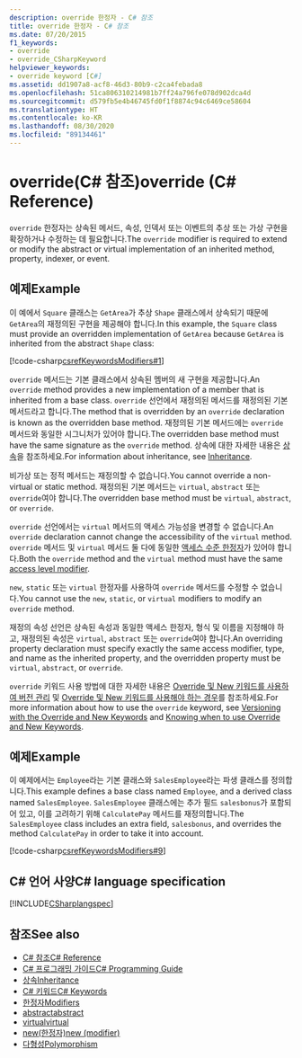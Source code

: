 ```yaml
---
description: override 한정자 - C# 참조
title: override 한정자 - C# 참조
ms.date: 07/20/2015
f1_keywords:
- override
- override_CSharpKeyword
helpviewer_keywords:
- override keyword [C#]
ms.assetid: dd1907a8-acf8-46d3-80b9-c2ca4febada8
ms.openlocfilehash: 51ca806310214981b7ff24a796fe078d902dca4d
ms.sourcegitcommit: d579fb5e4b46745fd0f1f8874c94c6469ce58604
ms.translationtype: HT
ms.contentlocale: ko-KR
ms.lasthandoff: 08/30/2020
ms.locfileid: "89134461"
---
```

# <a name="override-c-reference"></a><span data-ttu-id="9ef06-103">override(C# 참조)</span><span class="sxs-lookup"><span data-stu-id="9ef06-103">override (C# Reference)</span></span>

<span data-ttu-id="9ef06-104">`override` 한정자는 상속된 메서드, 속성, 인덱서 또는 이벤트의 추상 또는 가상 구현을 확장하거나 수정하는 데 필요합니다.</span><span class="sxs-lookup"><span data-stu-id="9ef06-104">The `override` modifier is required to extend or modify the abstract or virtual implementation of an inherited method, property, indexer, or event.</span></span>

## <a name="example"></a><span data-ttu-id="9ef06-105">예제</span><span class="sxs-lookup"><span data-stu-id="9ef06-105">Example</span></span>

<span data-ttu-id="9ef06-106">이 예에서 `Square` 클래스는 `GetArea`가 추상 `Shape` 클래스에서 상속되기 때문에 `GetArea`의 재정의된 구현을 제공해야 합니다.</span><span class="sxs-lookup"><span data-stu-id="9ef06-106">In this example, the `Square` class must provide an overridden implementation of `GetArea` because `GetArea` is inherited from the abstract `Shape` class:</span></span>

[!code-csharp[csrefKeywordsModifiers#1](~/samples/snippets/csharp/VS_Snippets_VBCSharp/csrefKeywordsModifiers/CS/csrefKeywordsModifiers.cs#1)]

<span data-ttu-id="9ef06-107">`override` 메서드는 기본 클래스에서 상속된 멤버의 새 구현을 제공합니다.</span><span class="sxs-lookup"><span data-stu-id="9ef06-107">An `override` method provides a new implementation of a member that is inherited from a base class.</span></span> <span data-ttu-id="9ef06-108">`override` 선언에서 재정의된 메서드를 재정의된 기본 메서드라고 합니다.</span><span class="sxs-lookup"><span data-stu-id="9ef06-108">The method that is overridden by an `override` declaration is known as the overridden base method.</span></span> <span data-ttu-id="9ef06-109">재정의된 기본 메서드에는 `override` 메서드와 동일한 시그니처가 있어야 합니다.</span><span class="sxs-lookup"><span data-stu-id="9ef06-109">The overridden base method must have the same signature as the `override` method.</span></span> <span data-ttu-id="9ef06-110">상속에 대한 자세한 내용은 [상속](../../programming-guide/classes-and-structs/inheritance.md)을 참조하세요.</span><span class="sxs-lookup"><span data-stu-id="9ef06-110">For information about inheritance, see [Inheritance](../../programming-guide/classes-and-structs/inheritance.md).</span></span>

<span data-ttu-id="9ef06-111">비가상 또는 정적 메서드는 재정의할 수 없습니다.</span><span class="sxs-lookup"><span data-stu-id="9ef06-111">You cannot override a non-virtual or static method.</span></span> <span data-ttu-id="9ef06-112">재정의된 기본 메서드는 `virtual`, `abstract` 또는 `override`여야 합니다.</span><span class="sxs-lookup"><span data-stu-id="9ef06-112">The overridden base method must be `virtual`, `abstract`, or `override`.</span></span>

<span data-ttu-id="9ef06-113">`override` 선언에서는 `virtual` 메서드의 액세스 가능성을 변경할 수 없습니다.</span><span class="sxs-lookup"><span data-stu-id="9ef06-113">An `override` declaration cannot change the accessibility of the `virtual` method.</span></span> <span data-ttu-id="9ef06-114">`override` 메서드 및 `virtual` 메서드 둘 다에 동일한 [액세스 수준 한정자](access-modifiers.md)가 있어야 합니다.</span><span class="sxs-lookup"><span data-stu-id="9ef06-114">Both the `override` method and the `virtual` method must have the same [access level modifier](access-modifiers.md).</span></span>

<span data-ttu-id="9ef06-115">`new`, `static` 또는 `virtual` 한정자를 사용하여 `override` 메서드를 수정할 수 없습니다.</span><span class="sxs-lookup"><span data-stu-id="9ef06-115">You cannot use the `new`, `static`, or `virtual` modifiers to modify an `override` method.</span></span>

<span data-ttu-id="9ef06-116">재정의 속성 선언은 상속된 속성과 동일한 액세스 한정자, 형식 및 이름을 지정해야 하고, 재정의된 속성은 `virtual`, `abstract` 또는 `override`여야 합니다.</span><span class="sxs-lookup"><span data-stu-id="9ef06-116">An overriding property declaration must specify exactly the same access modifier, type, and name as the inherited property, and the overridden property must be `virtual`, `abstract`, or `override`.</span></span>

<span data-ttu-id="9ef06-117">`override` 키워드 사용 방법에 대한 자세한 내용은 [Override 및 New 키워드를 사용하여 버전 관리](../../programming-guide/classes-and-structs/versioning-with-the-override-and-new-keywords.md) 및 [Override 및 New 키워드를 사용해야 하는 경우](../../programming-guide/classes-and-structs/knowing-when-to-use-override-and-new-keywords.md)를 참조하세요.</span><span class="sxs-lookup"><span data-stu-id="9ef06-117">For more information about how to use the `override` keyword, see [Versioning with the Override and New Keywords](../../programming-guide/classes-and-structs/versioning-with-the-override-and-new-keywords.md) and [Knowing when to use Override and New Keywords](../../programming-guide/classes-and-structs/knowing-when-to-use-override-and-new-keywords.md).</span></span>

## <a name="example"></a><span data-ttu-id="9ef06-118">예제</span><span class="sxs-lookup"><span data-stu-id="9ef06-118">Example</span></span>

<span data-ttu-id="9ef06-119">이 예제에서는 `Employee`라는 기본 클래스와 `SalesEmployee`라는 파생 클래스를 정의합니다.</span><span class="sxs-lookup"><span data-stu-id="9ef06-119">This example defines a base class named `Employee`, and a derived class named `SalesEmployee`.</span></span> <span data-ttu-id="9ef06-120">`SalesEmployee` 클래스에는 추가 필드 `salesbonus`가 포함되어 있고, 이를 고려하기 위해 `CalculatePay` 메서드를 재정의합니다.</span><span class="sxs-lookup"><span data-stu-id="9ef06-120">The `SalesEmployee` class includes an extra field, `salesbonus`, and overrides the method `CalculatePay` in order to take it into account.</span></span>

[!code-csharp[csrefKeywordsModifiers#9](~/samples/snippets/csharp/VS_Snippets_VBCSharp/csrefKeywordsModifiers/CS/csrefKeywordsModifiers.cs#9)]

## <a name="c-language-specification"></a><span data-ttu-id="9ef06-121">C# 언어 사양</span><span class="sxs-lookup"><span data-stu-id="9ef06-121">C# language specification</span></span>

[!INCLUDE[CSharplangspec](~/includes/csharplangspec-md.md)]

## <a name="see-also"></a><span data-ttu-id="9ef06-122">참조</span><span class="sxs-lookup"><span data-stu-id="9ef06-122">See also</span></span>

- [<span data-ttu-id="9ef06-123">C# 참조</span><span class="sxs-lookup"><span data-stu-id="9ef06-123">C# Reference</span></span>](../index.md)
- [<span data-ttu-id="9ef06-124">C# 프로그래밍 가이드</span><span class="sxs-lookup"><span data-stu-id="9ef06-124">C# Programming Guide</span></span>](../../programming-guide/index.md)
- [<span data-ttu-id="9ef06-125">상속</span><span class="sxs-lookup"><span data-stu-id="9ef06-125">Inheritance</span></span>](../../programming-guide/classes-and-structs/inheritance.md)
- [<span data-ttu-id="9ef06-126">C# 키워드</span><span class="sxs-lookup"><span data-stu-id="9ef06-126">C# Keywords</span></span>](index.md)
- [<span data-ttu-id="9ef06-127">한정자</span><span class="sxs-lookup"><span data-stu-id="9ef06-127">Modifiers</span></span>](index.md)
- [<span data-ttu-id="9ef06-128">abstract</span><span class="sxs-lookup"><span data-stu-id="9ef06-128">abstract</span></span>](abstract.md)
- [<span data-ttu-id="9ef06-129">virtual</span><span class="sxs-lookup"><span data-stu-id="9ef06-129">virtual</span></span>](virtual.md)
- [<span data-ttu-id="9ef06-130">new(한정자)</span><span class="sxs-lookup"><span data-stu-id="9ef06-130">new (modifier)</span></span>](new-modifier.md)
- [<span data-ttu-id="9ef06-131">다형성</span><span class="sxs-lookup"><span data-stu-id="9ef06-131">Polymorphism</span></span>](../../programming-guide/classes-and-structs/polymorphism.md)
